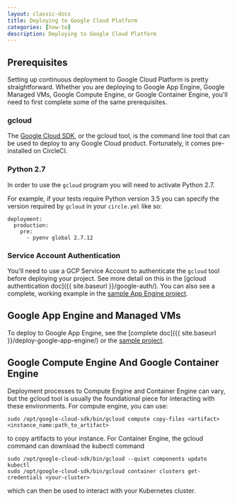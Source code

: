 ```yaml
---
layout: classic-docs
title: Deploying to Google Cloud Platform
categories: [how-to]
description: Deploying to Google Cloud Platform
---
```


## Prerequisites

Setting up continuous deployment to Google Cloud Platform is pretty 
straightforward. Whether you are deploying to Google App Engine, Google Managed 
VMs, Google Compute Engine, or Google Container Engine, you'll need to first 
complete some of the same prerequisites.

### gcloud

The [Google Cloud SDK](https://cloud.google.com/sdk/), or the gcloud tool, is 
the command line tool that can be used to deploy to any Google Cloud product. 
Fortunately, it comes pre-installed on CircleCI.

### Python 2.7

In order to use the `gcloud` program you will need to activate Python 2.7.

For example, if your tests require Python version 3.5 you can specify the version required by `gcloud` in your `circle.yml` like so:

```
deployment:
  production:
    pre:
      - pyenv global 2.7.12
```

### Service Account Authentication

You'll need to use a GCP Service Account to authenticate the `gcloud` tool 
before deploying your project. See more detail on this in the 
[gcloud authentication doc]({{ site.baseurl }}/google-auth/). You can also see 
a complete, working example in the 
[sample App Engine project](https://github.com/GoogleCloudPlatform/continuous-deployment-circle).

## Google App Engine and Managed VMs

To deploy to Google App Engine, see the 
[complete doc]({{ site.baseurl }}/deploy-google-app-engine/) or the 
[sample project](https://github.com/GoogleCloudPlatform/continuous-deployment-circle).

## Google Compute Engine And Google Container Engine

Deployment processes to Compute Engine and Container Engine can vary, but the 
gcloud tool is usually the foundational piece for interacting with these 
environments. For compute engine, you can use:

```
sudo /opt/google-cloud-sdk/bin/gcloud compute copy-files <artifact> <instance_name:path_to_artifact>
```

to copy artifacts to your instance. For Container Engine, the gcloud command can download the kubectl command

```
sudo /opt/google-cloud-sdk/bin/gcloud --quiet components update kubectl
sudo /opt/google-cloud-sdk/bin/gcloud container clusters get-credentials <your-cluster>
```

which can then be used to interact with your Kubernetes cluster.
